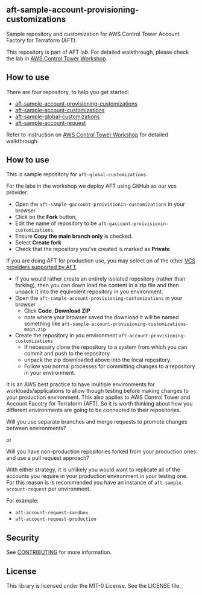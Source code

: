 ## aft-sample-account-provisioning-customizations

Sample repository and customization for AWS Control Tower Account Factory for Terraform (AFT).

This repository is part of AFT lab. For detailed walkthrough, please check the lab in [AWS Control Tower Workshop](https://catalog.workshops.aws/control-tower/en-US/customization/aft).

## How to use 

There are four repository, to help you get started:
- [aft-sample-account-provisioning-customizations](https://github.com/aws-samples/aft-sample-account-provisioning-customizations)
- [aft-sample-account-customizations](https://github.com/aws-samples/aft-sample-account-provisioning-customizations)
- [aft-sample-global-customizations](https://github.com/aws-samples/aft-sample-global-customizations)
- [aft-sample-account-request](https://github.com/aws-samples/aft-sample-account-request)

Refer to instruction on [AWS Control Tower Workshop](https://catalog.workshops.aws/control-tower/en-US/customization/aft/) for detailed walkthrough.

## How to use

This is sample repository for `aft-global-customizations`. 

For the labs in the workshop we deploy AFT using GitHub as our vcs provider.
- Open the `aft-sample-gaccount-proivisionin-customizations` in your browser 
 - Click on the **Fork** button,
 - Edit the name of repository to be `aft-gaccount-proivisionin-customizations`.
 - Ensure **Copy the main branch only** is checked.
 - Select **Create fork**
 - Check that the repository you've created is marked as **Private**

If you are doing AFT for production use, you may select on of the other [VCS providers supported by AFT](https://docs.aws.amazon.com/controltower/latest/userguide/aft-alternative-vcs.html).
- If you would rather create an entirely isolated repository (rather than forking), then you can down load the content in a zip file and then unpack it into the equivolent repository in you environment.
 - Open the `aft-sample-account-provisioning-customizations` in your browser
   - Click **Code**, **Download ZIP**
   - note where your browser saved the download it will be named something like `aft-sample-account-provisioning-customizations-main.zip`
 - Create the repository in you environment `aft-account-provisioning-customizations`
   - If necessary clone the repository to a system from which you can commit and push to the repository.
   - unpack the zip downloaded above into the local repository.
   - Follow you normal processes for committing changes to a repository in your environment.

It is an AWS best practice to have multiple environments for workloads/applications to allow though testing before making changes to your production environment. This also applies to AWS Control Tower and Account Facotry for Terraform (AFT). So it is worth thinking about how you different environments are going to be connected to their repositories.

Will you use separate branches and merge requests to promote changes between environments?

or 

Will you have non-production repositories forked from your production ones and use a pull request approach?

With either strategy, it is unlikely you would want to replicate all of the accounts you require in your production environment in your testing one. For this reason is is recommended you have an instance of `aft-sample-account-request` per environment.

For example:
- `aft-account-request-sandbox`
- `aft-account-request-production`

## Security

See [CONTRIBUTING](CONTRIBUTING.md#security-issue-notifications) for more information.

## License

This library is licensed under the MIT-0 License. See the LICENSE file.

